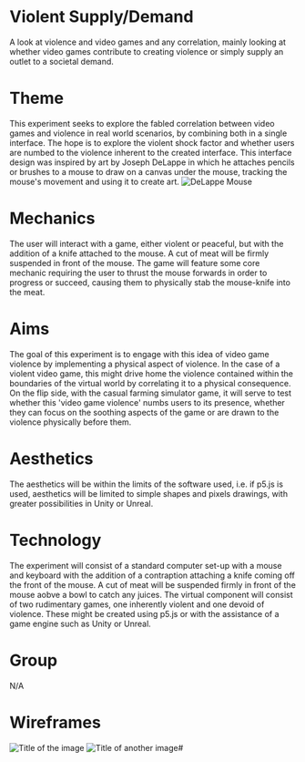 # Violent Supply/Demand
A look at violence and video games and any correlation, mainly looking at whether video games contribute to creating violence or simply supply an outlet to a societal demand. 

# Theme  
This experiment seeks to explore the fabled correlation between video games and violence in real world scenarios, by combining both in a single interface. The hope is to explore the violent shock factor and whether users are numbed to the violence inherent to the 
created interface. 
This interface design was inspired by art by Joseph DeLappe in which he attaches pencils or brushes to a mouse to draw on a canvas under the mouse, tracking the mouse's movement and using it to create art. ![DeLappe Mouse](https://images.squarespace-cdn.com/content/v1/64b90e355ad38d2e2aa886cf/a7b531d0-7a47-4f76-a683-cb4999930f5f/Artist%27s+Mouse.jpg?format=1000w) 

# Mechanics  
The user will interact with a game, either violent or peaceful, but with the addition of a knife attached to the mouse. A cut of meat will be firmly suspended in front of the mouse. The game will feature some core mechanic requiring the user to thrust
the mouse forwards in order to progress or succeed, causing them to physically stab the mouse-knife into the meat. 

# Aims  
The goal of this experiment is to engage with this idea of video game violence by implementing a physical aspect of violence. In the case of a violent video game, this might drive home the violence contained within the boundaries of the virtual world
by correlating it to a physical consequence. On the flip side, with the casual farming simulator game, it will serve to test whether this 'video game violence' numbs users to its presence, whether they can focus on the soothing aspects of the game or are
drawn to the violence physically before them. 

# Aesthetics
The aesthetics will be within the limits of the software used, i.e. if p5.js is used, aesthetics will be limited to simple shapes and pixels drawings, with greater possibilities in Unity or Unreal. 

# Technology 
The experiment will consist of a standard computer set-up with a mouse and keyboard with the addition of a contraption attaching a knife coming off the front of the mouse. A cut of meat will be suspended firmly in front of the mouse aobve a bowl to catch
any juices. The virtual component will consist of two rudimentary games, one inherently violent and one devoid of violence. These might be created using p5.js or with the assistance of a game engine such as Unity or Unreal. 

# Group  
N/A 

# Wireframes 

![Title of the image](image.jpg)
![Title of another image](image.jpg)# 
